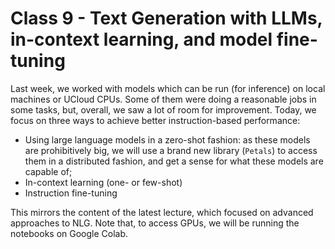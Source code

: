 # Class 9 - Text Generation with LLMs, in-context learning, and model fine-tuning

Last week, we worked with models which can be run (for inference) on local machines or UCloud CPUs. Some of them were doing a reasonable jobs in some tasks, but, overall, we saw a lot of room for improvement. Today, we focus on three ways to achieve better instruction-based performance:
- Using large language models in a zero-shot fashion: as these models are prohibitively big, we will use a brand new library (`Petals`) to access them in a distributed fashion, and get a sense for what these models are capable of;
- In-context learning (one- or few-shot)
- Instruction fine-tuning

This mirrors the content of the latest lecture, which focused on advanced approaches to NLG.
Note that, to access GPUs, we will be running the notebooks on Google Colab.
